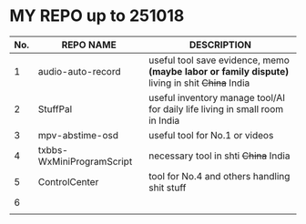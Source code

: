 # MY REPO up to 251018
|No.| REPO NAME | DESCRIPTION | 
|------|------|------|
|1|audio-auto-record |useful tool save evidence, memo **(maybe labor or family dispute)**  living in shit ~~China~~ India |
|2| StuffPal  | useful inventory manage tool/AI for daily life living in small room in India| 
|3| mpv-abstime-osd    | useful tool for No.1 or videos |
|4| txbbs-WxMiniProgramScript  | necessary tool in shti ~~China~~ India| 
|5| ControlCenter | tool for No.4 and others handling shit stuff  |
|6|   |  |
||   |  |
